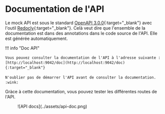 # Documentation de l'API

Le mock API est sous le standard [OpenAPI 3.0.0](https://www.openapis.org/){:target="_blank"} avec l'outil [Redocly](https://redocly.com/){:target="_blank"}.
Celà veut dire que l'ensemble de la documentation est dans des annotations dans le code source de l'API. Elle est générée automatiquement.

!!! info "Doc API"

    Vous pouvez consulter la documentation de l'API à l'adresse suivante : [http://localhost:9042/doc](http://localhost:9042/doc){:target="_blank"}

    N'oublier pas de démarrer l'API avant de consulter la documentation. :wink:

Gràce à cette documentation, vous pouvez tester les différentes routes de l'API.

<figure markdown="span">
  ![API docs](../assets/api-doc.png)
</figure>


